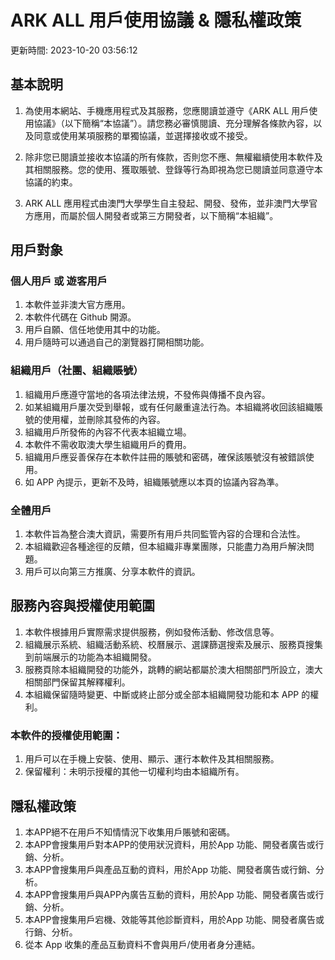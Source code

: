 # ARK ALL 用戶使用協議 & 隱私權政策

更新時間: 2023-10-20 03:56:12

## 基本說明

1. 為使用本網站、手機應用程式及其服務，您應閱讀並遵守《ARK ALL 用戶使用協議》（以下簡稱“本協議”）。請您務必審慎閱讀、充分理解各條款內容，以及同意或使用某項服務的單獨協議，並選擇接收或不接受。

2. 除非您已閱讀並接收本協議的所有條款，否則您不應、無權繼續使用本軟件及其相關服務。您的使用、獲取賬號、登錄等行為即視為您已閱讀並同意遵守本協議的約束。

3. ARK ALL 應用程式由澳門大學學生自主發起、開發、發佈，並非澳門大學官方應用，而屬於個人開發者或第三方開發者，以下簡稱“本組織”。

## 用戶對象

### 個人用戶 或 遊客用戶

1. 本軟件並非澳大官方應用。
2. 本軟件代碼在 Github 開源。
3. 用戶自願、信任地使用其中的功能。
4. 用戶隨時可以通過自己的瀏覽器打開相關功能。

### 組織用戶（社團、組織賬號）

1. 組織用戶應遵守當地的各項法律法規，不發佈與傳播不良內容。
2. 如某組織用戶屢次受到舉報，或有任何嚴重違法行為。本組織將收回該組織賬號的使用權，並刪除其發佈的內容。
3. 組織用戶所發佈的內容不代表本組織立場。
4. 本軟件不需收取澳大學生組織用戶的費用。
5. 組織用戶應妥善保存在本軟件註冊的賬號和密碼，確保該賬號沒有被錯誤使用。
6. 如 APP 內提示，更新不及時，組織賬號應以本頁的協議內容為準。

### 全體用戶

1. 本軟件旨為整合澳大資訊，需要所有用戶共同監管內容的合理和合法性。
2. 本組織歡迎各種途徑的反饋，但本組織非專業團隊，只能盡力為用戶解決問題。
3. 用戶可以向第三方推廣、分享本軟件的資訊。

## 服務內容與授權使用範圍

1. 本軟件根據用戶實際需求提供服務，例如發佈活動、修改信息等。
1. 組織展示系統、組織活動系統、校曆展示、選課篩選搜索及展示、服務頁搜集到前端展示的功能為本組織開發。
1. 服務頁除本組織開發的功能外，跳轉的網站都屬於澳大相關部門所設立，澳大相關部門保留其解釋權利。
1. 本組織保留隨時變更、中斷或終止部分或全部本組織開發功能和本 APP 的權利。

### 本軟件的授權使用範圍：

1. 用戶可以在手機上安裝、使用、顯示、運行本軟件及其相關服務。
2. 保留權利：未明示授權的其他一切權利均由本組織所有。

## 隱私權政策
1. 本APP絕不在用戶不知情情況下收集用戶賬號和密碼。
2. 本APP會搜集用戶對本APP的使用狀況資料，用於App 功能、開發者廣告或行銷、分析。
3. 本APP會搜集用戶與產品互動的資料，用於App 功能、開發者廣告或行銷、分析。
4. 本APP會搜集用戶與APP內廣告互動的資料，用於App 功能、開發者廣告或行銷、分析。
5. 本APP會搜集用戶宕機、效能等其他診斷資料，用於App 功能、開發者廣告或行銷、分析。
6. 從本 App 收集的產品互動資料不會與用戶/使用者身分連結。
